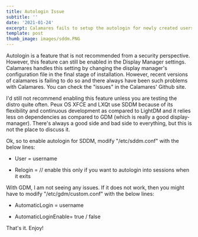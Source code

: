 ```yaml
---
title: Autologin Issue
subtitle: ''
date: '2021-01-24'
excerpt: Calamares fails to setup the autologin for newly created users
template: post
thumb_image: images/sddm.PNG
---
```

Autologin is a feature that is not recommended from a security perspective. However, this feature can still be enabled in the Display Manager settings. Calamares handles this setting by changing the display manager's configuration file in the final stage of installation. However, recent versions of calamares is failing to do so and there always have been such problems with Calamares. You can check the "issues" in the Calamares' Github site.

I'd still not recommend enabling this feature unless you are testing the distro quite often. Peux OS XFCE and LXQt use SDDM because of its flexibility and continuous development as compared to LightDM and it relies less on dependencies as compared to GDM (which is really a good display-manager).  There's always a good side and bad side to everything, but this is not the place to discuss it.

Ok, so to enable autologin for SDDM, modify "/etc/sddm.conf" with the below lines:

*   User = username

*   Relogin =   // enable this only if you want to autologin into sessions when it exits

With GDM, I am not seeing any issues. If it does not work, then you might have to modify "/etc/gdm/custom.conf" with the below lines:

*   AutomaticLogin = username

*   AutomaticLoginEnable= true / false

That's it. Enjoy!
